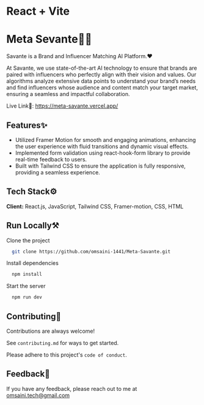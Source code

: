 # React + Vite


# Meta Sevante👨‍💻
 Savante is a Brand and Influencer Matching AI Platform.❤️

At Savante, we use state-of-the-art AI technology to ensure that brands are paired with influencers who perfectly align with their vision and values. Our algorithms analyze extensive data points to understand your brand’s needs and find influencers whose audience and content match your target market, ensuring a seamless and impactful collaboration.

Live Link🔗: https://meta-savante.vercel.app/






## Features✨

- Utilized Framer Motion for smooth and engaging animations, enhancing the user experience with fluid transitions and dynamic visual effects.
- Implemented form validation  using react-hook-form library to provide real-time feedback to users.
- Built with Tailwind CSS to ensure the application is fully responsive, providing a seamless experience.

## Tech Stack⚙️

**Client:** React.js, JavaScript, Tailwind CSS, Framer-motion, CSS, HTML


## Run Locally⚒️

Clone the project

```bash
  git clone https://github.com/omsaini-1441/Meta-Savante.git
```


Install dependencies

```bash
  npm install
```
Start the server

```bash
  npm run dev
```

## Contributing🤝

Contributions are always welcome!

See `contributing.md` for ways to get started.

Please adhere to this project's `code of conduct`.


## Feedback🩵

If you have any feedback, please reach out to me at omsaini.tech@gmail.com

